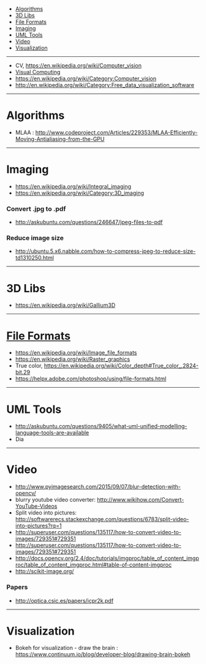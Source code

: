 + [Algorithms](#algorithms)
+ [3D Libs](#3d-libs)
+ [File Formats](#file-formats)
+ [Imaging](Imaging)
+ [UML Tools](#uml-tools)
+ [Video](#video)
+ [Visualization](#visualization)

----

+ CV, https://en.wikipedia.org/wiki/Computer_vision
+ [Visual Computing](https://en.wikipedia.org/wiki/Visual_Computing)
+ https://en.wikipedia.org/wiki/Category:Computer_vision
+ http://en.wikipedia.org/wiki/Category:Free_data_visualization_software

----

# Algorithms
+ MLAA : http://www.codeproject.com/Articles/229353/MLAA-Efficiently-Moving-Antialiasing-from-the-GPU

----

# Imaging
+ https://en.wikipedia.org/wiki/Integral_imaging
+ https://en.wikipedia.org/wiki/Category:3D_imaging


### Convert .jpg to .pdf
+ http://askubuntu.com/questions/246647/jpeg-files-to-pdf

### Reduce image size
+ http://ubuntu.5.x6.nabble.com/how-to-compress-jpeg-to-reduce-size-td1310250.html

----

# 3D Libs
+ https://en.wikipedia.org/wiki/Gallium3D

----

# [File Formats](https://en.wikipedia.org/wiki/Category:Graphics_file_formats)
+ https://en.wikipedia.org/wiki/Image_file_formats
+ https://en.wikipedia.org/wiki/Raster_graphics
+ True color, https://en.wikipedia.org/wiki/Color_depth#True_color_.2824-bit.29
+ https://helpx.adobe.com/photoshop/using/file-formats.html

----

# UML Tools
+ http://askubuntu.com/questions/9405/what-uml-unified-modelling-language-tools-are-available
+ Dia

----

# Video
+ http://www.pyimagesearch.com/2015/09/07/blur-detection-with-opencv/
+ blurry youtube video converter: http://www.wikihow.com/Convert-YouTube-Videos
+ Split video into pictures: http://softwarerecs.stackexchange.com/questions/6783/split-video-into-pictures?rq=1
+ http://superuser.com/questions/135117/how-to-convert-video-to-images/729351#729351
+ http://superuser.com/questions/135117/how-to-convert-video-to-images/729351#729351
+ http://docs.opencv.org/2.4/doc/tutorials/imgproc/table_of_content_imgproc/table_of_content_imgproc.html#table-of-content-imgproc
+ http://scikit-image.org/

### Papers
+ http://optica.csic.es/papers/icpr2k.pdf

----

# Visualization
+ Bokeh for visualization - draw the brain : https://www.continuum.io/blog/developer-blog/drawing-brain-bokeh

